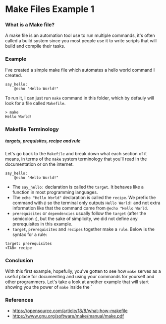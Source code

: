 # Make Files Example 1

### What is a Make file?
A make file is an automation tool use to run multiple commands, it's often called a build system since you most people
use it to write scripts that will build and compile their tasks.

### Example
I've created a simple make file which automates a hello world command I created.

```
say_hello:
	@echo "Hello World!"
```

To run it, I can just run `make` command in this folder, which by defauly will look for a file called `Makefile`. 

```
> make
Hello World!
``` 

### Makefile Terminology
##### targets, prequisites, recipe and rule
Let's go back to the `Makefile` and break down what each section of it means, in terms of the `make` system terminology that you'll
read in the documentation or on the internet.

```
say_hello:
	@echo "Hello World!"
```

- The `say_hello:` declaration is called the `target`. It behaves like a function in most programming languages.
- The `echo "Hello World"` declaration is called the `recipe`. We prefix the command with `@` so the terminal only outputs `Hello World!` and not extra information like that the command came from `@echo "Hello World`.
- `prerequisites` or `dependencies` usually follow the `target` (after the semicolon :), but the sake of simplicity, we did not define any prerequisites in this example.
- `target`, `prerequisites` and `recipes` together make a `rule`. Below is the syntax for a rule:

```
target: prerequisites
<TAB> recipe
```



### Conclusion
With this first example, hopefully, you've gotten to see how `make` serves as a useful place for documenting and using your commands for yourself and other programmers.
Let's take a look at another example that will start showing you the power of `make` inside the `





### References
- https://opensource.com/article/18/8/what-how-makefile
- https://www.gnu.org/software/make/manual/make.pdf